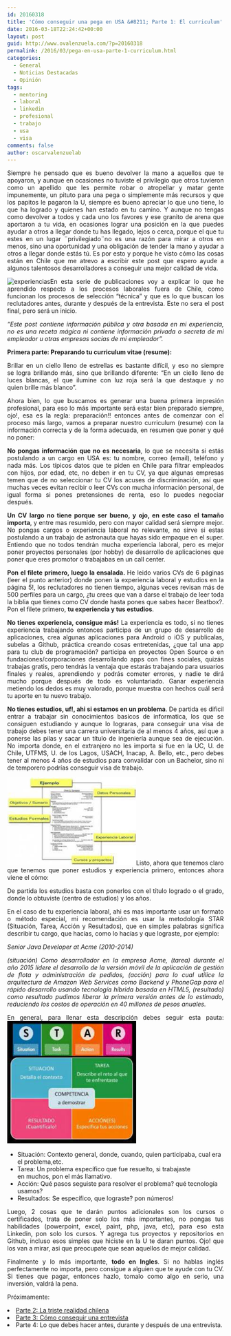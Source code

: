 ```yaml
---
id: 20160318
title: 'Cómo conseguir una pega en USA &#8211; Parte 1: El curriculum'
date: 2016-03-18T22:24:42+00:00
layout: post
guid: http://www.ovalenzuela.com/?p=20160318
permalink: /2016/03/pega-en-usa-parte-1-curriculum.html
categories:
  - General
  - Noticias Destacadas
  - Opinión
tags:
  - mentoring
  - laboral
  - linkedin
  - profesional
  - trabajo
  - usa
  - visa
comments: false
author: oscarvalenzuelab
---
```

<p style="text-align: justify;">
  Siempre he pensado que es bueno devolver la mano a aquellos que te apoyaron, y aunque en ocasiones no tuviste el privilegio que otros tuvieron como un apellido que les permite robar o atropellar y matar gente impunemente, un pituto para una pega o simplemente más recursos y que los papitos le pagaron la U, siempre es bueno apreciar lo que uno tiene, lo que ha logrado y quienes han estado en tu camino. Y aunque no tengas como devolver a todos y cada uno los favores y ese granito de arena que aportaron a tu vida, en ocasiones lograr una posición en la que puedes ayudar a otros a llegar donde tu has llegado, lejos o cerca, porque el que tu estes en un lugar ¨privilegiado¨no es una razón para mirar a otros en menos, sino una oportunidad y una obligación de tender la mano y ayudar a otros a llegar donde estás tú. Es por esto y porque he visto cómo las cosas están en Chile que me atrevo a escribir este post que espero ayude a algunos talentosos desarrolladores a conseguir una mejor calidad de vida.
</p>

<p style="text-align: justify;">
  <img class="size-medium wp-image-747 alignleft" src="http://www.ovalenzuela.com/wp-content/images/posts/wpold/experiencias.png" alt="experiencias" width="300" height="214" sizes="(max-width: 300px) 100vw, 300px" />En esta serie de publicaciones voy a explicar lo que he aprendido respecto a los procesos laborales fuera de Chile, como funcionan los procesos de selección &#8220;técnica&#8221; y que es lo que buscan los reclutadores antes, durante y después de la entrevista. Este no sera el post final, pero será un inicio.
</p>

<p style="text-align: justify;">
  <em>&#8220;Este post contiene información pública y otra basada en mi experiencia, no es una receta mágica ni contiene información privada o secreta de mi empleador u otras empresas socias de mi empleador&#8221;.</em>
</p>

**Primera parte: Preparando tu curriculum vitae (resume):**

<p style="text-align: justify;">
  Brillar en un ciello lleno de estrellas es bastante difícil, y eso no siempre se logra brillando más, sino que brillando diferente: &#8220;En un ciello lleno de luces blancas, el que ilumine con luz roja será la que destaque y no quien brille más blanco&#8221;.
</p>

<p style="text-align: justify;">
  Ahora bien, lo que buscamos es generar una buena primera impresión profesional, para eso lo más importante será estar bien preparado siempre, ojo!, esa es la regla: preparación!! entonces antes de comenzar con el proceso más largo, vamos a preparar nuestro curriculum (resume) con la información correcta y de la forma adecuada, en resumen que poner y qué no poner:
</p>

<p style="text-align: justify;">
  <strong>No pongas información que no es necesaria</strong>, lo que se necesita si estás postulando a un cargo en USA es: tu nombre, correo (email), teléfono y nada más. Los típicos datos que te piden en Chile para filtrar empleados con hijos, por edad, etc, no deben ir en tu CV, ya que algunas empresas temen que de no seleccionar tu CV los acuses de discriminación, así que muchas veces evitan recibir o leer CVs con mucha información personal, de igual forma si pones pretensiones de renta, eso lo puedes negociar después.
</p>

<p style="text-align: justify;">
  <strong>Un CV largo no tiene porque ser bueno, y ojo, en este caso el tamaño importa</strong>, y entre mas resumido, pero con mayor calidad será siempre mejor. No pongas cargos o experiencia laboral no relevante, no sirve si estas postulando a un trabajo de astronauta que hayas sido empaque en el super. Entiendo que no todos tendrán mucha experiencia laboral, pero es mejor poner proyectos personales (por hobby) de desarrollo de aplicaciones que poner que eres promotor o trabajabas en un call center.
</p>

<p style="text-align: justify;">
  <strong>Pon el filete primero, luego la ensalada. </strong>He leido varios CVs de 6 páginas (leer el punto anterior) donde ponen la experiencia laboral y estudios en la página 5!, los reclutadores no tienen tiempo, algunas veces revisan más de 500 perfiles para un cargo, ¿tu crees que van a darse el trabajo de leer toda la biblia que tienes como CV donde hasta pones que sabes hacer Beatbox?. Pon el filete primero, <strong>tu experiencia y tus estudios</strong>.
</p>

<p style="text-align: justify;">
  <strong>No tienes experiencia, consigue más!</strong> La experiencia es todo, si no tienes experiencia trabajando entonces participa de un grupo de desarrollo de aplicaciones, crea algunas aplicaciones para Android o iOS y publicalas, subelas a Github, práctica creando cosas entretenidas, ¿que tal una app para tu club de programación? participa en proyectos Open Source o en fundaciones/corporaciones desarrollando apps con fines sociales, quizás trabajas gratis, pero tendrás la ventaja que estarás trabajando para usuarios finales y reales, aprendiendo y podrás cometer errores, y nadie te dirá mucho porque después de todo es voluntariado. Ganar experiencia metiendo los dedos es muy valorado, porque muestra con hechos cuál será tu aporte en tu nuevo trabajo.
</p>

<p style="text-align: justify;">
  <strong>No tienes estudios, uf!, ahi si estamos en un problema</strong>. De partida es dificil entrar a trabajar sin conocimientos basicos de informatica, los que se consiguen estudiando y aunque lo lograras, para conseguir una visa de trabajo debes tener una carrera universitaria de al menos 4 años, así que a ponerse las pilas y sacar un título de ingeniería aunque sea de ejecución. No importa donde, en el extranjero no les importa si fue en la UC, U. de Chile, UTFMS, U. de los Lagos, USACH, Inacap, A. Bello, etc., pero debes tener al menos 4 años de estudios para convalidar con un Bachelor, sino ni de temporero podrías conseguir visa de trabajo.
</p>

<p style="text-align: justify;">
  <img class="size-medium wp-image-744 alignleft" src="images/posts/oldwp/resume_sample.jpeg" alt="resume-sample" width="300" height="204" />Listo, ahora que tenemos claro que tenemos que poner estudios y experiencia primero, entonces ahora viene el cómo:
</p>

<p style="text-align: justify;">
  De partida los estudios basta con ponerlos con el título logrado o el grado, donde lo obtuviste (centro de estudios) y los años.
</p>

<p style="text-align: justify;">
  En el caso de tu experiencia laboral, ahi es mas importante usar un formato o método especial, mi recomendación es usar la metodología STAR (Situación, Tarea, Acción y Resultados), que en simples palabras significa describir tu cargo, que hacías, como lo hacías y que lograste, por ejemplo:
</p>

<p style="text-align: justify;">
  <em>Senior Java Developer at Acme (2010-2014)</em>
</p>

<p style="text-align: justify;">
  <em>(situación) Como desarrollador en la empresa Acme, (tarea) durante el año 2015 lidere el desarrollo de la versión móvil de la aplicación de gestión de flota y administración de pedidos, (acción) para lo cual utilice la arquitectura de Amazon Web Services como Backend y PhoneGap para el rápido desarrollo usando tecnología híbrida basada en HTML5, (resultado) como resultado pudimos liberar la primera versión antes de lo estimado, reduciendo los costos de operación en 40 millones de pesos anuales.</em>
</p>

<p style="text-align: justify;">
  En general, para llenar esta descripción debes seguir esta pauta:<img class="size-medium wp-image-742 alignright" src="images/posts/oldwp/star.jpeg" alt="Metodología Star" width="300" height="284"/>
</p>

  * Situación: Contexto general, donde, cuando, quien participaba, cual era el problema,etc.
  * Tarea: Un problema específico que fue resuelto, si trabajaste en muchos, pon el más llamativo.
  * Acción: Qué pasos seguiste para resolver el problema? qué tecnología usamos?
  * Resultados: Se específico, que lograste? pon números!

<p style="text-align: justify;">
  Luego, 2 cosas que te darán puntos adicionales son los cursos o certificados, trata de poner solo los más importantes, no pongas tus habilidades (powerpoint, excel, paint, php, java, etc), para eso esta Linkedin, pon solo los cursos. Y agrega tus proyectos y repositorios en Github, incluso esos simples que hiciste en la U te daran puntos. Ojo! que los van a mirar, asi que preocupate que sean aquellos de mejor calidad.
</p>

<p style="text-align: justify;">
  Finalmente y lo más importante, <strong>todo en Ingles</strong>. Si no hablas inglés perfectamente no importa, pero consigue a alguien que te ayude con tu CV. Si tienes que pagar, entonces hazlo, tomalo como algo en serio, una inversión, valdrá la pena.
</p>

<p style="text-align: justify;">
  Próximamente:
</p>

<li style="text-align: justify;">
  <a href="/2016/12/pega-en-usa-parte-2-triste-realidad-chilena.html">Parte 2: La triste realidad chilena</a>
</li>
<li style="text-align: justify;">
  <a href="/2017/04/pega-en-usa-parte-3-entrevista.html">Parte 3: Cómo conseguir una entrevista</a>
</li>
<li style="text-align: justify;">
  Parte 4: Lo que debes hacer antes, durante y después de una entrevista.
</li>
